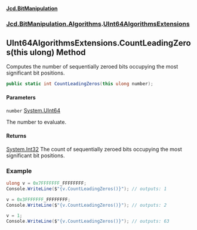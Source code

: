 #### [Jcd.BitManipulation](index 'index')

### [Jcd.BitManipulation.Algorithms](Jcd.BitManipulation.Algorithms 'Jcd.BitManipulation.Algorithms').[UInt64AlgorithmsExtensions](Jcd.BitManipulation.Algorithms.UInt64AlgorithmsExtensions 'Jcd.BitManipulation.Algorithms.UInt64AlgorithmsExtensions')

## UInt64AlgorithmsExtensions.CountLeadingZeros(this ulong) Method

Computes the number of sequentially zeroed bits occupying the
most significant bit positions.

```csharp
public static int CountLeadingZeros(this ulong number);
```

#### Parameters

<a name='Jcd.BitManipulation.Algorithms.UInt64AlgorithmsExtensions.CountLeadingZeros(thisulong).number'></a>

`number` [System.UInt64](https://docs.microsoft.com/en-us/dotnet/api/System.UInt64 'System.UInt64')

The number to evaluate.

#### Returns

[System.Int32](https://docs.microsoft.com/en-us/dotnet/api/System.Int32 'System.Int32')
The count of sequentially zeroed bits occupying the most significant bit positions.

### Example

```csharp
ulong v = 0x7FFFFFFF_FFFFFFFF;
Console.WriteLine($"{v.CountLeadingZeros()}"); // outputs: 1

v = 0x3FFFFFFF_FFFFFFFF;
Console.WriteLine($"{v.CountLeadingZeros()}"); // outputs: 2

v = 1;
Console.WriteLine($"{v.CountLeadingZeros()}"); // outputs: 63
```